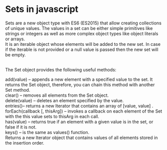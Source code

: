 # Sets in javascript

Sets are a new object type with ES6 (ES2015) that allow creating collections of unique values. 
The values in a set can be either simple primitives like strings or integers as well as more complex object types like object literals or arrays.
<br>
It is an iterable object whose elements will be added to the new set. In case if the iterable is not provided or a null value is passed then the new set will be empty. 

<br>
The Set object provides the following useful methods:

add(value) – appends a new element with a specified value to the set. It returns the Set object, therefore, you can chain this method with another Set method.
<br>
clear()  – removes all elements from the Set object.
<br>
delete(value) – deletes an element specified by the value.
<br>
entries()– returns a new Iterator that contains an array of  [value, value] .
<br>
forEach(callback [, thisArg]) – invokes a callback on each element of the Set with the this value sets to thisArg in each call.
<br>
has(value) – returns true if an element with a given value is in the set, or false if it is not.
<br>
keys() – is the same as values() function.
<br>
Returns a new Iterator object that contains values of all elements stored in the insertion order.
